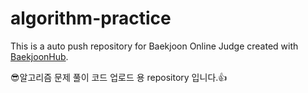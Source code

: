 # algorithm-practice
This is a auto push repository for Baekjoon Online Judge created with [BaekjoonHub](https://github.com/BaekjoonHub/BaekjoonHub).

😎알고리즘 문제 풀이 코드 업로드 용 repository 입니다.👍
